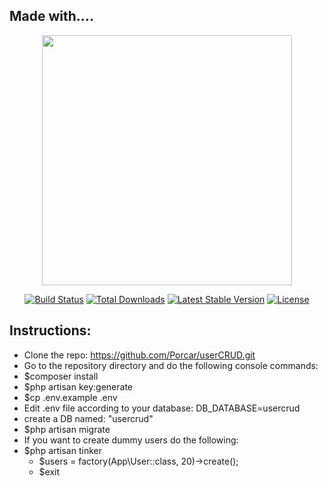 ## Made with....

<p align="center"><a href="https://laravel.com" target="_blank"><img src="https://raw.githubusercontent.com/laravel/art/master/logo-lockup/5%20SVG/2%20CMYK/1%20Full%20Color/laravel-logolockup-cmyk-red.svg" width="400"></a></p>

<p align="center">
<a href="https://travis-ci.org/laravel/framework"><img src="https://travis-ci.org/laravel/framework.svg" alt="Build Status"></a>
<a href="https://packagist.org/packages/laravel/framework"><img src="https://poser.pugx.org/laravel/framework/d/total.svg" alt="Total Downloads"></a>
<a href="https://packagist.org/packages/laravel/framework"><img src="https://poser.pugx.org/laravel/framework/v/stable.svg" alt="Latest Stable Version"></a>
<a href="https://packagist.org/packages/laravel/framework"><img src="https://poser.pugx.org/laravel/framework/license.svg" alt="License"></a>
</p>



## Instructions:

- Clone the repo: https://github.com/Porcar/userCRUD.git
- Go to the repository directory and do the following console commands:
- $composer install
- $php artisan key:generate
- $cp .env.example .env
- Edit .env file according to your database: DB_DATABASE=usercrud
- create a DB named: "usercrud"
- $php artisan migrate
- If you want to create dummy users do the following:
- $php artisan tinker
    - $users = factory(App\User::class, 20)->create();
    - $exit

